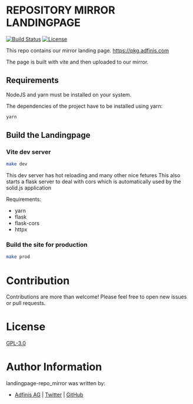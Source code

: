 # REPOSITORY MIRROR LANDINGPAGE

[![Build Status](https://img.shields.io/travis/adfinis-sygroup/landingpage-repo_mirror.svg?style=flat-square)](https://travis-ci.org/adfinis-sygroup/landingpage-repo_mirror)
[![License](https://img.shields.io/github/license/adfinis-sygroup/landingpage-repo_mirror.svg?style=flat-square)](https://github.com/adfinis-sygroup/landingpage-repo_mirror/blob/main/LICENSE)


This repo contains our mirror landing page.
https://pkg.adfinis.com

The page is built with vite and then uploaded to our mirror.

## Requirements

NodeJS and yarn must be installed on your system.

The dependencies of the project have to be installed using yarn:

```bash
yarn
```

## Build the Landingpage

### Vite dev server

```bash
make dev
```
This dev server has hot reloading and many other nice fetures
This also starts a flask server to deal with cors which is automatically used by the solid.js application 

Requirements:
- yarn
- flask
- flask-cors
- httpx

### Build the site for production

```bash
make prod
```

# Contribution

Contributions are more than welcome! Please feel free to open new issues or pull requests.

# License

[GPL-3.0](https://github.com/adfinis-sygroup/landingpage-repo_mirror/blob/main/LICENSE)

# Author Information

landingpage-repo_mirror was written by:

* [Adfinis AG](https://adfinis.com/) | [Twitter](https://twitter.com/adfinis) | [GitHub](https://github.com/adfinis-sygroup)

